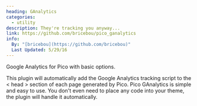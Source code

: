 ```yaml
---
heading: GAnalytics
categories:
  - utility
description: They're tracking you anyway...
link: https://github.com/bricebou/pico_ganalytics
info:
  By: "[bricebou](https://github.com/bricebou)"
  Last Updated: 5/29/16
---
```


Google Analytics for Pico with basic options.

This plugin will automatically add the Google Analytics tracking script to the < head > section of each page generated by Pico.  Pico GAnalytics is simple and easy to use.  You don't even need to place any code into your theme, the plugin will handle it automatically.
